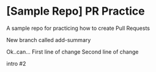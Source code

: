 # [Sample Repo] PR Practice
A sample repo for practicing how to create Pull Requests

New branch called add-summary

Ok..can...
First line of change
Second line of change


intro #2
